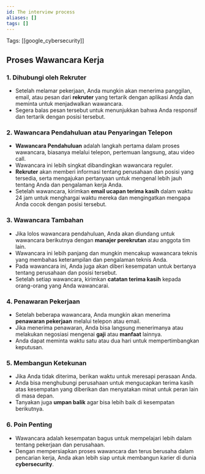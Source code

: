 ```yaml
---
id: The interview process
aliases: []
tags: []
---
```


Tags: [[google_cybersecurity]]

## Proses Wawancara Kerja

### 1. **Dihubungi oleh Rekruter**

- Setelah melamar pekerjaan, Anda mungkin akan menerima panggilan, email, atau pesan dari **rekruter** yang tertarik dengan aplikasi Anda dan meminta untuk menjadwalkan wawancara.
- Segera balas pesan tersebut untuk menunjukkan bahwa Anda responsif dan tertarik dengan posisi tersebut.

### 2. **Wawancara Pendahuluan atau Penyaringan Telepon**

- **Wawancara Pendahuluan** adalah langkah pertama dalam proses wawancara, biasanya melalui telepon, pertemuan langsung, atau video call.
- Wawancara ini lebih singkat dibandingkan wawancara reguler.
- **Rekruter** akan memberi informasi tentang perusahaan dan posisi yang tersedia, serta mengajukan pertanyaan untuk mengenal lebih jauh tentang Anda dan pengalaman kerja Anda.
- Setelah wawancara, kirimkan **email ucapan terima kasih** dalam waktu 24 jam untuk menghargai waktu mereka dan mengingatkan mengapa Anda cocok dengan posisi tersebut.

### 3. **Wawancara Tambahan**

- Jika lolos wawancara pendahuluan, Anda akan diundang untuk wawancara berikutnya dengan **manajer perekrutan** atau anggota tim lain.
- Wawancara ini lebih panjang dan mungkin mencakup wawancara teknis yang membahas keterampilan dan pengalaman teknis Anda.
- Pada wawancara ini, Anda juga akan diberi kesempatan untuk bertanya tentang perusahaan dan posisi tersebut.
- Setelah setiap wawancara, kirimkan **catatan terima kasih** kepada orang-orang yang Anda wawancarai.

### 4. **Penawaran Pekerjaan**

- Setelah beberapa wawancara, Anda mungkin akan menerima **penawaran pekerjaan** melalui telepon atau email.
- Jika menerima penawaran, Anda bisa langsung menerimanya atau melakukan negosiasi mengenai **gaji** atau **manfaat** lainnya.
- Anda dapat meminta waktu satu atau dua hari untuk mempertimbangkan keputusan.

### 5. **Membangun Ketekunan**

- Jika Anda tidak diterima, berikan waktu untuk meresapi perasaan Anda.
- Anda bisa menghubungi perusahaan untuk mengucapkan terima kasih atas kesempatan yang diberikan dan menyatakan minat untuk peran lain di masa depan.
- Tanyakan juga **umpan balik** agar bisa lebih baik di kesempatan berikutnya.

### 6. **Poin Penting**

- Wawancara adalah kesempatan bagus untuk mempelajari lebih dalam tentang pekerjaan dan perusahaan.
- Dengan mempersiapkan proses wawancara dan terus berusaha dalam pencarian kerja, Anda akan lebih siap untuk membangun karier di dunia **cybersecurity**.

